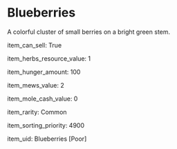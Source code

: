 # Blueberries

A colorful cluster of small berries on a bright green stem.

item_can_sell: True

item_herbs_resource_value: 1

item_hunger_amount: 100

item_mews_value: 2

item_mole_cash_value: 0

item_rarity: Common

item_sorting_priority: 4900

item_uid: Blueberries [Poor]